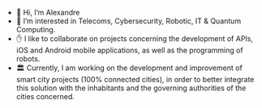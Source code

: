 - 👋 Hi, I’m Alexandre
- 👀 I’m interested in Telecoms, Cybersecurity, Robotic, IT & Quantum Computing.
- ✋ I like to collaborate on projects concerning the development of APIs, iOS and Android mobile applications, as well as the programming of robots.
- 🏛 Currently, I am working on the development and improvement of smart city projects (100% connected cities), in order to better integrate this solution with the inhabitants and the governing authorities of the cities concerned.
<!---
Alexandre3381/Alexandre3381 is a ✨ special ✨ repository because its `README.md` (this file) appears on your GitHub profile.
You can click the Preview link to take a look at your changes.
--->
